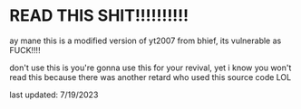 # READ THIS SHIT!!!!!!!!!!

ay mane this is a modified version of yt2007 from bhief, its vulnerable as FUCK!!!!

don't use this is you're gonna use this for your revival, yet i know you won't read this because there was another retard who used this source code LOL

last updated: 7/19/2023
